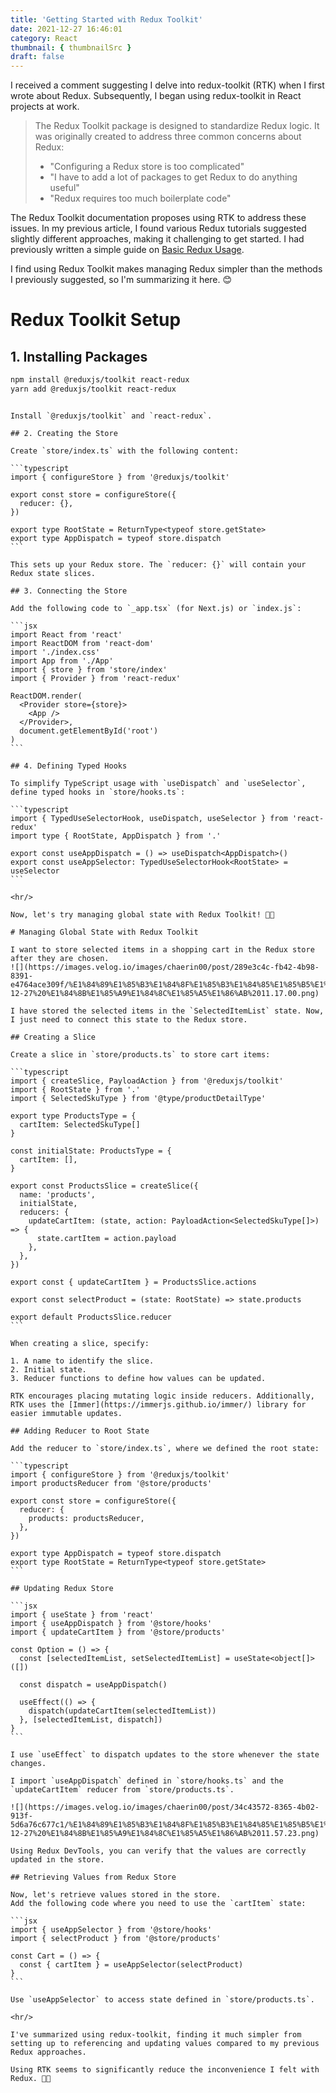 ```yaml
---
title: 'Getting Started with Redux Toolkit'
date: 2021-12-27 16:46:01
category: React
thumbnail: { thumbnailSrc }
draft: false
---
```


I received a comment suggesting I delve into redux-toolkit (RTK) when I first wrote about Redux. Subsequently, I began using redux-toolkit in React projects at work.

> The Redux Toolkit package is designed to standardize Redux logic. It was originally created to address three common concerns about Redux:
>
> - "Configuring a Redux store is too complicated"
> - "I have to add a lot of packages to get Redux to do anything useful"
> - "Redux requires too much boilerplate code"

The Redux Toolkit documentation proposes using RTK to address these issues. In my previous article, I found various Redux tutorials suggested slightly different approaches, making it challenging to get started. I had previously written a simple guide on [Basic Redux Usage](https://velog.io/@chaerin00/Redux-%EC%82%AC%EC%9A%A9%EB%B2%95-%EA%B8%B0%EC%B4%88-useState%EC%B2%98%EB%9F%BC-%EC%82%AC%EC%9A%A9%ED%95%98%EA%B8%B0).

I find using Redux Toolkit makes managing Redux simpler than the methods I previously suggested, so I'm summarizing it here. 😊

# Redux Toolkit Setup

## 1. Installing Packages

```bash
npm install @reduxjs/toolkit react-redux
yarn add @reduxjs/toolkit react-redux
```

````

Install `@reduxjs/toolkit` and `react-redux`.

## 2. Creating the Store

Create `store/index.ts` with the following content:

```typescript
import { configureStore } from '@reduxjs/toolkit'

export const store = configureStore({
  reducer: {},
})

export type RootState = ReturnType<typeof store.getState>
export type AppDispatch = typeof store.dispatch
```

This sets up your Redux store. The `reducer: {}` will contain your Redux state slices.

## 3. Connecting the Store

Add the following code to `_app.tsx` (for Next.js) or `index.js`:

```jsx
import React from 'react'
import ReactDOM from 'react-dom'
import './index.css'
import App from './App'
import { store } from 'store/index'
import { Provider } from 'react-redux'

ReactDOM.render(
  <Provider store={store}>
    <App />
  </Provider>,
  document.getElementById('root')
)
```

## 4. Defining Typed Hooks

To simplify TypeScript usage with `useDispatch` and `useSelector`, define typed hooks in `store/hooks.ts`:

```typescript
import { TypedUseSelectorHook, useDispatch, useSelector } from 'react-redux'
import type { RootState, AppDispatch } from '.'

export const useAppDispatch = () => useDispatch<AppDispatch>()
export const useAppSelector: TypedUseSelectorHook<RootState> = useSelector
```

<hr/>

Now, let's try managing global state with Redux Toolkit! 👍🏻

# Managing Global State with Redux Toolkit

I want to store selected items in a shopping cart in the Redux store after they are chosen.
![](https://images.velog.io/images/chaerin00/post/289e3c4c-fb42-4b98-8391-e4764ace309f/%E1%84%89%E1%85%B3%E1%84%8F%E1%85%B3%E1%84%85%E1%85%B5%E1%86%AB%E1%84%89%E1%85%A3%E1%86%BA%202021-12-27%20%E1%84%8B%E1%85%A9%E1%84%8C%E1%85%A5%E1%86%AB%2011.17.00.png)

I have stored the selected items in the `SelectedItemList` state. Now, I just need to connect this state to the Redux store.

## Creating a Slice

Create a slice in `store/products.ts` to store cart items:

```typescript
import { createSlice, PayloadAction } from '@reduxjs/toolkit'
import { RootState } from '.'
import { SelectedSkuType } from '@type/productDetailType'

export type ProductsType = {
  cartItem: SelectedSkuType[]
}

const initialState: ProductsType = {
  cartItem: [],
}

export const ProductsSlice = createSlice({
  name: 'products',
  initialState,
  reducers: {
    updateCartItem: (state, action: PayloadAction<SelectedSkuType[]>) => {
      state.cartItem = action.payload
    },
  },
})

export const { updateCartItem } = ProductsSlice.actions

export const selectProduct = (state: RootState) => state.products

export default ProductsSlice.reducer
```

When creating a slice, specify:

1. A name to identify the slice.
2. Initial state.
3. Reducer functions to define how values can be updated.

RTK encourages placing mutating logic inside reducers. Additionally, RTK uses the [Immer](https://immerjs.github.io/immer/) library for easier immutable updates.

## Adding Reducer to Root State

Add the reducer to `store/index.ts`, where we defined the root state:

```typescript
import { configureStore } from '@reduxjs/toolkit'
import productsReducer from '@store/products'

export const store = configureStore({
  reducer: {
    products: productsReducer,
  },
})

export type AppDispatch = typeof store.dispatch
export type RootState = ReturnType<typeof store.getState>
```

## Updating Redux Store

```jsx
import { useState } from 'react'
import { useAppDispatch } from '@store/hooks'
import { updateCartItem } from '@store/products'

const Option = () => {
  const [selectedItemList, setSelectedItemList] = useState<object[]>([])

  const dispatch = useAppDispatch()

  useEffect(() => {
    dispatch(updateCartItem(selectedItemList))
  }, [selectedItemList, dispatch])
}
```

I use `useEffect` to dispatch updates to the store whenever the state changes.

I import `useAppDispatch` defined in `store/hooks.ts` and the `updateCartItem` reducer from `store/products.ts`.

![](https://images.velog.io/images/chaerin00/post/34c43572-8365-4b02-913f-5d6a76c677c1/%E1%84%89%E1%85%B3%E1%84%8F%E1%85%B3%E1%84%85%E1%85%B5%E1%86%AB%E1%84%89%E1%85%A3%E1%86%BA%202021-12-27%20%E1%84%8B%E1%85%A9%E1%84%8C%E1%85%A5%E1%86%AB%2011.57.23.png)

Using Redux DevTools, you can verify that the values are correctly updated in the store.

## Retrieving Values from Redux Store

Now, let's retrieve values stored in the store.
Add the following code where you need to use the `cartItem` state:

```jsx
import { useAppSelector } from '@store/hooks'
import { selectProduct } from '@store/products'

const Cart = () => {
  const { cartItem } = useAppSelector(selectProduct)
}
```

Use `useAppSelector` to access state defined in `store/products.ts`.

<hr/>

I've summarized using redux-toolkit, finding it much simpler from setting up to referencing and updating values compared to my previous Redux approaches.

Using RTK seems to significantly reduce the inconvenience I felt with Redux. 👍🏻
````
